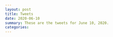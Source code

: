```yaml
---
layout: post
title: Tweets
date: 2020-06-10
summary: These are the tweets for June 10, 2020.
categories:
---
```


